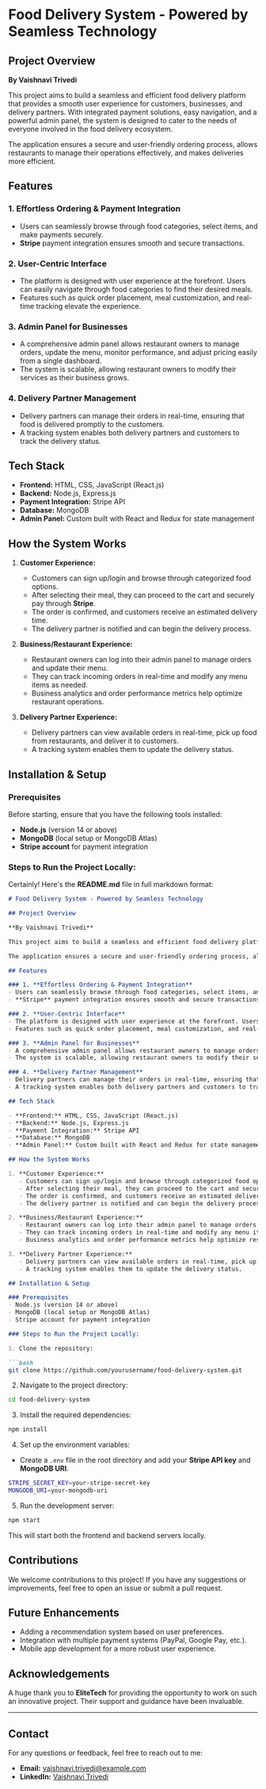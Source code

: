 # Food Delivery System - Powered by Seamless Technology

## Project Overview

**By Vaishnavi Trivedi**

This project aims to build a seamless and efficient food delivery platform that provides a smooth user experience for customers, businesses, and delivery partners. With integrated payment solutions, easy navigation, and a powerful admin panel, the system is designed to cater to the needs of everyone involved in the food delivery ecosystem.

The application ensures a secure and user-friendly ordering process, allows restaurants to manage their operations effectively, and makes deliveries more efficient.

## Features

### 1. **Effortless Ordering & Payment Integration**
- Users can seamlessly browse through food categories, select items, and make payments securely.
- **Stripe** payment integration ensures smooth and secure transactions.

### 2. **User-Centric Interface**
- The platform is designed with user experience at the forefront. Users can easily navigate through food categories to find their desired meals.
- Features such as quick order placement, meal customization, and real-time tracking elevate the experience.

### 3. **Admin Panel for Businesses**
- A comprehensive admin panel allows restaurant owners to manage orders, update the menu, monitor performance, and adjust pricing easily from a single dashboard.
- The system is scalable, allowing restaurant owners to modify their services as their business grows.

### 4. **Delivery Partner Management**
- Delivery partners can manage their orders in real-time, ensuring that food is delivered promptly to the customers.
- A tracking system enables both delivery partners and customers to track the delivery status.

## Tech Stack

- **Frontend:** HTML, CSS, JavaScript (React.js)
- **Backend:** Node.js, Express.js
- **Payment Integration:** Stripe API
- **Database:** MongoDB
- **Admin Panel:** Custom built with React and Redux for state management

## How the System Works

1. **Customer Experience:**
   - Customers can sign up/login and browse through categorized food options.
   - After selecting their meal, they can proceed to the cart and securely pay through **Stripe**.
   - The order is confirmed, and customers receive an estimated delivery time.
   - The delivery partner is notified and can begin the delivery process.

2. **Business/Restaurant Experience:**
   - Restaurant owners can log into their admin panel to manage orders and update their menu.
   - They can track incoming orders in real-time and modify any menu items as needed.
   - Business analytics and order performance metrics help optimize restaurant operations.

3. **Delivery Partner Experience:**
   - Delivery partners can view available orders in real-time, pick up food from restaurants, and deliver it to customers.
   - A tracking system enables them to update the delivery status.

## Installation & Setup

### Prerequisites
Before starting, ensure that you have the following tools installed:
- **Node.js** (version 14 or above)
- **MongoDB** (local setup or MongoDB Atlas)
- **Stripe account** for payment integration

### Steps to Run the Project Locally:

Certainly! Here's the **README.md** file in full markdown format:

```markdown
# Food Delivery System - Powered by Seamless Technology

## Project Overview

**By Vaishnavi Trivedi**

This project aims to build a seamless and efficient food delivery platform that provides a smooth user experience for customers, businesses, and delivery partners. With integrated payment solutions, easy navigation, and a powerful admin panel, the system is designed to cater to the needs of everyone involved in the food delivery ecosystem. 

The application ensures a secure and user-friendly ordering process, allows restaurants to manage their operations effectively, and makes deliveries more efficient.

## Features

### 1. **Effortless Ordering & Payment Integration**
- Users can seamlessly browse through food categories, select items, and make payments securely.
- **Stripe** payment integration ensures smooth and secure transactions.

### 2. **User-Centric Interface**
- The platform is designed with user experience at the forefront. Users can easily navigate through food categories to find their desired meals.
- Features such as quick order placement, meal customization, and real-time tracking elevate the experience.

### 3. **Admin Panel for Businesses**
- A comprehensive admin panel allows restaurant owners to manage orders, update the menu, monitor performance, and adjust pricing easily from a single dashboard.
- The system is scalable, allowing restaurant owners to modify their services as their business grows.

### 4. **Delivery Partner Management**
- Delivery partners can manage their orders in real-time, ensuring that food is delivered promptly to the customers.
- A tracking system enables both delivery partners and customers to track the delivery status.

## Tech Stack

- **Frontend:** HTML, CSS, JavaScript (React.js)
- **Backend:** Node.js, Express.js
- **Payment Integration:** Stripe API
- **Database:** MongoDB
- **Admin Panel:** Custom built with React and Redux for state management

## How the System Works

1. **Customer Experience:**
   - Customers can sign up/login and browse through categorized food options.
   - After selecting their meal, they can proceed to the cart and securely pay through **Stripe**.
   - The order is confirmed, and customers receive an estimated delivery time.
   - The delivery partner is notified and can begin the delivery process.

2. **Business/Restaurant Experience:**
   - Restaurant owners can log into their admin panel to manage orders and update their menu.
   - They can track incoming orders in real-time and modify any menu items as needed.
   - Business analytics and order performance metrics help optimize restaurant operations.

3. **Delivery Partner Experience:**
   - Delivery partners can view available orders in real-time, pick up food from restaurants, and deliver it to customers.
   - A tracking system enables them to update the delivery status.

## Installation & Setup

### Prerequisites
- Node.js (version 14 or above)
- MongoDB (local setup or MongoDB Atlas)
- Stripe account for payment integration

### Steps to Run the Project Locally:

1. Clone the repository:

```bash
git clone https://github.com/yourusername/food-delivery-system.git
```

2. Navigate to the project directory:

```bash
cd food-delivery-system
```

3. Install the required dependencies:

```bash
npm install
```

4. Set up the environment variables:

- Create a `.env` file in the root directory and add your **Stripe API key** and **MongoDB URI**.

```bash
STRIPE_SECRET_KEY=your-stripe-secret-key
MONGODB_URI=your-mongodb-uri
```

5. Run the development server:

```bash
npm start
```

This will start both the frontend and backend servers locally.

## Contributions

We welcome contributions to this project! If you have any suggestions or improvements, feel free to open an issue or submit a pull request.

## Future Enhancements

- Adding a recommendation system based on user preferences.
- Integration with multiple payment systems (PayPal, Google Pay, etc.).
- Mobile app development for a more robust user experience.

## Acknowledgements

A huge thank you to **EliteTech** for providing the opportunity to work on such an innovative project. Their support and guidance have been invaluable.

---

## Contact

For any questions or feedback, feel free to reach out to me:

- **Email:** vaishnavi.trivedi@example.com
- **LinkedIn:** [Vaishnavi Trivedi](https://www.linkedin.com/in/vaishnavi-trivedi)
```


